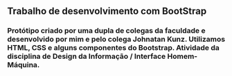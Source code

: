 ## Trabalho de desenvolvimento com BootStrap

### Protótipo criado por uma dupla de colegas da faculdade e desenvolvido por mim e pelo colega Johnatan Kunz. Utilizamos HTML, CSS e alguns componentes do Bootstrap. Atividade da disciplina de Design da Informação / Interface Homem-Máquina.
